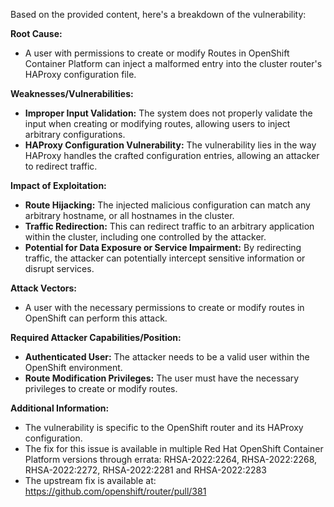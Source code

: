 Based on the provided content, here's a breakdown of the vulnerability:

**Root Cause:**
- A user with permissions to create or modify Routes in OpenShift Container Platform can inject a malformed entry into the cluster router's HAProxy configuration file.

**Weaknesses/Vulnerabilities:**
- **Improper Input Validation:** The system does not properly validate the input when creating or modifying routes, allowing users to inject arbitrary configurations.
- **HAProxy Configuration Vulnerability:** The vulnerability lies in the way HAProxy handles the crafted configuration entries, allowing an attacker to redirect traffic.

**Impact of Exploitation:**
- **Route Hijacking:** The injected malicious configuration can match any arbitrary hostname, or all hostnames in the cluster.
- **Traffic Redirection:** This can redirect traffic to an arbitrary application within the cluster, including one controlled by the attacker.
- **Potential for Data Exposure or Service Impairment:** By redirecting traffic, the attacker can potentially intercept sensitive information or disrupt services.

**Attack Vectors:**
- A user with the necessary permissions to create or modify routes in OpenShift can perform this attack.

**Required Attacker Capabilities/Position:**
- **Authenticated User:** The attacker needs to be a valid user within the OpenShift environment.
- **Route Modification Privileges:**  The user must have the necessary privileges to create or modify routes.

**Additional Information:**

- The vulnerability is specific to the OpenShift router and its HAProxy configuration.
- The fix for this issue is available in multiple Red Hat OpenShift Container Platform versions through errata: RHSA-2022:2264, RHSA-2022:2268, RHSA-2022:2272, RHSA-2022:2281 and RHSA-2022:2283
- The upstream fix is available at: <https://github.com/openshift/router/pull/381>